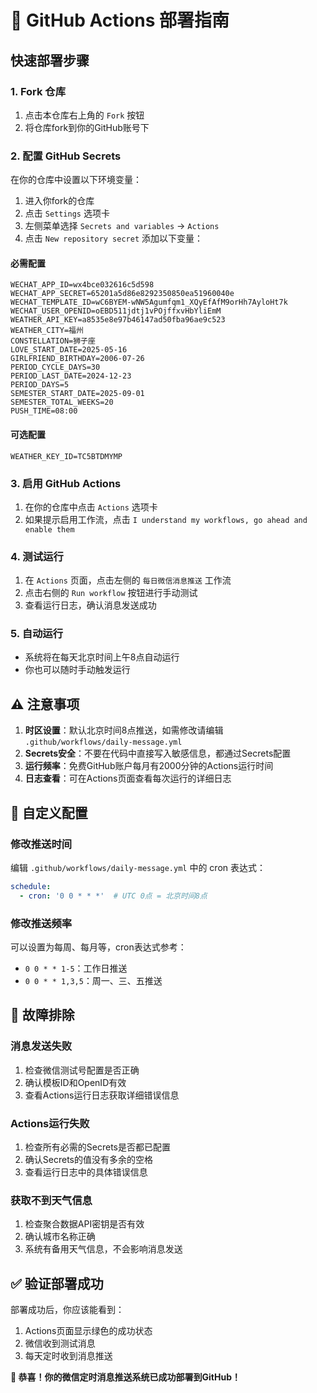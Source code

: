# 🚀 GitHub Actions 部署指南

## 快速部署步骤

### 1. Fork 仓库
1. 点击本仓库右上角的 `Fork` 按钮
2. 将仓库fork到你的GitHub账号下

### 2. 配置 GitHub Secrets
在你的仓库中设置以下环境变量：

1. 进入你fork的仓库
2. 点击 `Settings` 选项卡
3. 左侧菜单选择 `Secrets and variables` → `Actions`
4. 点击 `New repository secret` 添加以下变量：

#### 必需配置
```
WECHAT_APP_ID=wx4bce032616c5d598
WECHAT_APP_SECRET=65201a5d86e8292350850ea51960040e
WECHAT_TEMPLATE_ID=wC6BYEM-wNW5Agumfqm1_XQyEfAfM9orHh7AyloHt7k
WECHAT_USER_OPENID=oEBD511jdtj1vPOjffxvHbYliEmM
WEATHER_API_KEY=a8535e8e97b46147ad50fba96ae9c523
WEATHER_CITY=福州
CONSTELLATION=狮子座
LOVE_START_DATE=2025-05-16
GIRLFRIEND_BIRTHDAY=2006-07-26
PERIOD_CYCLE_DAYS=30
PERIOD_LAST_DATE=2024-12-23
PERIOD_DAYS=5
SEMESTER_START_DATE=2025-09-01
SEMESTER_TOTAL_WEEKS=20
PUSH_TIME=08:00
```

#### 可选配置
```
WEATHER_KEY_ID=TC5BTDMYMP
```

### 3. 启用 GitHub Actions
1. 在你的仓库中点击 `Actions` 选项卡
2. 如果提示启用工作流，点击 `I understand my workflows, go ahead and enable them`

### 4. 测试运行
1. 在 `Actions` 页面，点击左侧的 `每日微信消息推送` 工作流
2. 点击右侧的 `Run workflow` 按钮进行手动测试
3. 查看运行日志，确认消息发送成功

### 5. 自动运行
- 系统将在每天北京时间上午8点自动运行
- 你也可以随时手动触发运行

## ⚠️ 注意事项

1. **时区设置**：默认北京时间8点推送，如需修改请编辑 `.github/workflows/daily-message.yml`
2. **Secrets安全**：不要在代码中直接写入敏感信息，都通过Secrets配置
3. **运行频率**：免费GitHub账户每月有2000分钟的Actions运行时间
4. **日志查看**：可在Actions页面查看每次运行的详细日志

## 🔧 自定义配置

### 修改推送时间
编辑 `.github/workflows/daily-message.yml` 中的 cron 表达式：
```yaml
schedule:
  - cron: '0 0 * * *'  # UTC 0点 = 北京时间8点
```

### 修改推送频率
可以设置为每周、每月等，cron表达式参考：
- `0 0 * * 1-5`：工作日推送
- `0 0 * * 1,3,5`：周一、三、五推送

## 🐛 故障排除

### 消息发送失败
1. 检查微信测试号配置是否正确
2. 确认模板ID和OpenID有效
3. 查看Actions运行日志获取详细错误信息

### Actions运行失败
1. 检查所有必需的Secrets是否都已配置
2. 确认Secrets的值没有多余的空格
3. 查看运行日志中的具体错误信息

### 获取不到天气信息
1. 检查聚合数据API密钥是否有效
2. 确认城市名称正确
3. 系统有备用天气信息，不会影响消息发送

## ✅ 验证部署成功

部署成功后，你应该能看到：
1. Actions页面显示绿色的成功状态
2. 微信收到测试消息
3. 每天定时收到消息推送

**🎉 恭喜！你的微信定时消息推送系统已成功部署到GitHub！**
